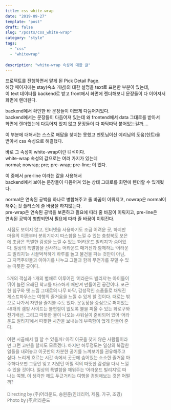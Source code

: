 ```yaml
---
title: css white-wrap
date: "2019-09-27"
template: "post"
draft: false
slug: "/posts/css_white-wrap"
category: "style"
tags:
  - "css"
  - "whitewrap"

description: "white-wrap 속성에 대한 글"
---
```


프로젝트를 진행하면서 맡게 된 Pick Detail Page.  
해당 페이지에는 stay(숙소 개념)의 대한 설명을 text로 표현한 부분이 있는데,  
이 text 데이터를 backend로 받고 front에서 화면에 렌더해보니 문장들이 다 이어져서  
화면에 렌더된다.

backend에서 확인한 바 문장들이 이쁘게 다듬어져있다.  
backend에서는 문장들이 다듬어져 있는데 왜 frontend에서 data 그대로를 받아서  
화면에 렌더했는데 다듬어져 있지 않고 문장들이 다 따닥따닥 붙어있는걸까....

이 부분에 대해서는 스스로 해답을 찾지는 못했고 멘토님이신 예리님의 도움(힌트)을  
받아서 css 속성으로 해결했다.

바로 그 속성이 white-wrap이란 녀석이다.  
white-wrap 속성의 값으로는 여러 가지가 있는데  
normal;
nowrap;
pre;
pre-wrap;
pre-line;
이 있다.

이 중에서 pre-line 이라는 값을 사용해서  
backend에서 보이는 문장들이 다듬어져 있는 상태 그대로를 화면에 렌더할 수 있게됬다.

normal은 연속된 공백을 하나로 병합해주고 줄 바꿈이 이뤄지고, nowrap은 normal이 해주는것 플러스에
줄 바꿈을 하지않는다.  
pre-wrap은 연속된 공백을 보존하고 필요에 따라 줄 바꿈이 이뤄지고, pre-line은  
연속된 공백이 병합되면서 필요에 따라 줄 바꿈이 이뤄진다.

![white-wrapIMG](/media/white-wrap.jpeg)
